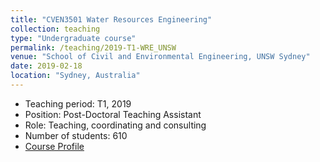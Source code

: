 ```yaml
---
title: "CVEN3501 Water Resources Engineering"
collection: teaching
type: "Undergraduate course"
permalink: /teaching/2019-T1-WRE_UNSW
venue: "School of Civil and Environmental Engineering, UNSW Sydney"
date: 2019-02-18
location: "Sydney, Australia"
---
```

* Teaching period: T1, 2019
* Position: Post-Doctoral Teaching Assistant 
* Role: Teaching, coordinating and consulting
* Number of students: 610
* [Course Profile](https://vm.civeng.unsw.edu.au/courseprofiles/2019/2019-T1_CVEN3501x7193.pdf)
